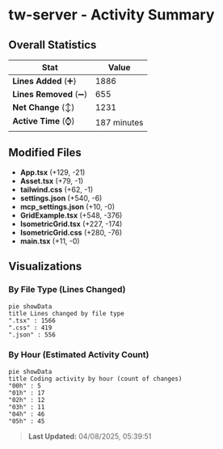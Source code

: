 # tw-server - Activity Summary 

## Overall Statistics

| Stat                   | Value                                                             |
| ---------------------- | ----------------------------------------------------------------- |
| **Lines Added** (➕)   | 1886                                          |
| **Lines Removed** (➖) | 655                                        |
| **Net Change** (↕)    | 1231                |
| **Active Time** (⌚)   | 187 minutes |


## Modified Files
- **App.tsx** (+129, -21)
- **Asset.tsx** (+79, -1)
- **tailwind.css** (+62, -1)
- **settings.json** (+540, -6)
- **mcp_settings.json** (+10, -0)
- **GridExample.tsx** (+548, -376)
- **IsometricGrid.tsx** (+227, -174)
- **IsometricGrid.css** (+280, -76)
- **main.tsx** (+11, -0)

## Visualizations

### By File Type (Lines Changed)

```mermaid
pie showData
title Lines changed by file type
".tsx" : 1566
".css" : 419
".json" : 556
```

### By Hour (Estimated Activity Count)

```mermaid
pie showData
title Coding activity by hour (count of changes)
"00h" : 5
"01h" : 17
"02h" : 12
"03h" : 11
"04h" : 46
"05h" : 45
```


> **Last Updated:** 04/08/2025, 05:39:51